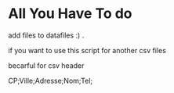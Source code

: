 # All You Have To do
add files to datafiles :) . 

if you want to use this script for another csv files 

becarful for csv header 

CP;Ville;Adresse;Nom;Tel;  
